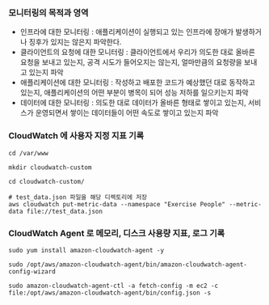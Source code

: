 ### 모니터링의 목적과 영역
* 인프라에 대한 모니터링 : 애플리케이션이 실행되고 있는 인프라에 장애가 발생하거나 징후가 있지는 않은지 파악한다.
* 클라이언트의 요청에 대한 모니터링 : 클라이언트에서 우리가 의도한 대로 올바른 요청을 보내고 있는지, 공격 시도가 들어오지는 않는지, 얼마만큼의 요청량을 보내고 있는지 파악
* 애플리케이션에 대한 모니터링 : 작성하고 배포한 코드가 예상했던 대로 동작하고 있는지, 애플리케이션의 어떤 부분이 병목이 되어 성능 저하를 일으키는지 파악
* 데이터에 대한 모니터링 : 의도한 대로 데이터가 올바른 형태로 쌓이고 있는지, 서비스가 운영되면서 쌓이는 데이터들이 어떤 속도로 쌓이고 있는지 파악

### CloudWatch 에 사용자 지정 지표 기록
```shell
cd /var/www

mkdir cloudwatch-custom

cd cloudwatch-custom/

# test_data.json 파일을 해당 디렉토리에 저장
aws cloudwatch put-metric-data --namespace "Exercise People" --metric-data file://test_data.json
```

### CloudWatch Agent 로 메모리, 디스크 사용량 지표, 로그 기록
```shell
sudo yum install amazon-cloudwatch-agent -y

sudo /opt/aws/amazon-cloudwatch-agent/bin/amazon-cloudwatch-agent-config-wizard

sudo amazon-cloudwatch-agent-ctl -a fetch-config -m ec2 -c file:/opt/aws/amazon-cloudwatch-agent/bin/config.json -s
```